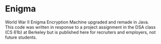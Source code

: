 # Enigma
World War II Enigma Encryption Machine upgraded and remade in Java. This code was written in response to a project assignment in the DSA class (CS 61b) at Berkeley but is published here for recruiters and employers, not future students.
